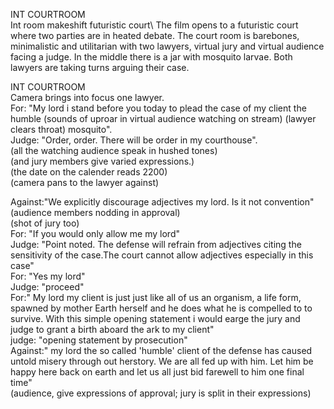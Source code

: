 INT COURTROOM\
Int room makeshift futuristic court\ 
The film opens to a futuristic court where two parties are in heated debate.
The court room is barebones, minimalistic and utilitarian with two lawyers, virtual jury and virtual audience facing a judge.
In the middle there is a jar with mosquito larvae.
Both lawyers are taking turns arguing their case.

INT COURTROOM\
Camera brings into focus one lawyer.\
For: "My lord i stand before you today to plead the case of my client the humble (sounds of uproar in virtual audience watching on stream) (lawyer clears throat) mosquito".\
Judge: "Order, order. There will be order in my courthouse".\
(all the watching audience speak in hushed tones)\
(and jury members give varied expressions.)\
(the date on the calender reads 2200)\
(camera pans to the lawyer against)

Against:"We explicitly discourage adjectives my lord. Is it not convention"
(audience members nodding in approval)\
(shot of jury too)\
For: "If you would only allow me my lord"\
Judge: "Point noted. The defense will refrain from adjectives citing the sensitivity of the case.The court cannot allow adjectives especially in this case"\
For: "Yes my lord"\
Judge: "proceed"\
For:" My lord my client is just just like all of us an organism, a life form, spawned by mother Earth herself and he does what he is compelled to to survive. With this simple opening statement i would earge the jury and judge to grant a birth aboard the ark to my client"\
judge: "opening statement by prosecution"\
Against:" my lord the so called 'humble' client of the defense has caused untold misery through out herstory. We are all fed up with him. Let him be happy here back on earth and let us all just bid farewell to him one final time"\
(audience, give expressions of approval; jury is split in their expressions)



